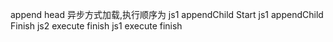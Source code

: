 append head
异步方式加载,执行顺序为
js1 appendChild Start
js1 appendChild Finish
js2 execute finish
js1 execute finish
